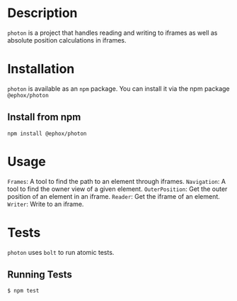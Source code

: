 # Description
`photon` is a project that handles reading and writing to iframes as well as absolute position calculations in iframes.
# Installation
`photon` is available as an `npm` package.  You can install it via the npm package `@ephox/photon`
## Install from npm
`npm install @ephox/photon`

# Usage
`Frames`: A tool to find the path to an element through iframes.
`Navigation`: A tool to find the owner view of a given element.
`OuterPosition`: Get the outer position of an element in an iframe.
`Reader`: Get the iframe of an element.
`Writer`: Write to an iframe.
# Tests
`photon` uses `bolt` to run atomic tests.
## Running Tests
`$ npm test`